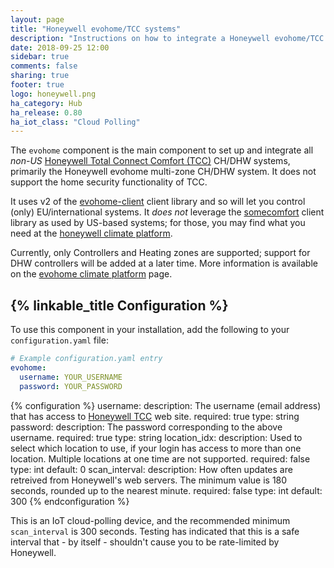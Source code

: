 ```yaml
---
layout: page
title: "Honeywell evohome/TCC systems"
description: "Instructions on how to integrate a Honeywell evohome/TCC system with Home Assistant."
date: 2018-09-25 12:00
sidebar: true
comments: false
sharing: true
footer: true
logo: honeywell.png
ha_category: Hub
ha_release: 0.80
ha_iot_class: "Cloud Polling"
---
```


The `evohome` component is the main component to set up and integrate all _non-US_ [Honeywell Total Connect Comfort (TCC)](https://international.mytotalconnectcomfort.com/Account/Login) CH/DHW systems, primarily the Honeywell evohome multi-zone CH/DHW system.  It does not support the home security functionality of TCC.

It uses v2 of the [evohome-client](https://github.com/watchforstock/evohome-client) client library and so will let you control (only) EU/international systems. It _does not_ leverage the [somecomfort](https://github.com/kk7ds/somecomfort) client library as used by US-based systems; for those, you may find what you need at the [honeywell climate platform](/components/climate.honeywell/).

Currently, only Controllers and Heating zones are supported; support for DHW controllers will be added at a later time. More information is available on the [evohome climate platform](/components/climate.evohome/) page.

## {% linkable_title Configuration %}

To use this component in your installation, add the following to your `configuration.yaml` file:

```yaml
# Example configuration.yaml entry
evohome:
  username: YOUR_USERNAME
  password: YOUR_PASSWORD
```

{% configuration %}
username:
  description: The username (email address) that has access to [Honeywell TCC](https://international.mytotalconnectcomfort.com/Account/Login) web site.
  required: true
  type: string
password:
  description: The password corresponding to the above username.
  required: true
  type: string
location_idx:
  description: Used to select which location to use, if your login has access to more than one location. Multiple locations at one time are not supported.
  required: false
  type: int
  default: 0
scan_interval:
  description: How often updates are retreived from Honeywell's web servers. The minimum value is 180 seconds, rounded up to the nearest minute.
  required: false
  type: int
  default: 300
{% endconfiguration %}

This is an IoT cloud-polling device, and the recommended minimum `scan_interval` is 300 seconds. Testing has indicated that this is a safe interval that - by itself - shouldn't cause you to be rate-limited by Honeywell.

